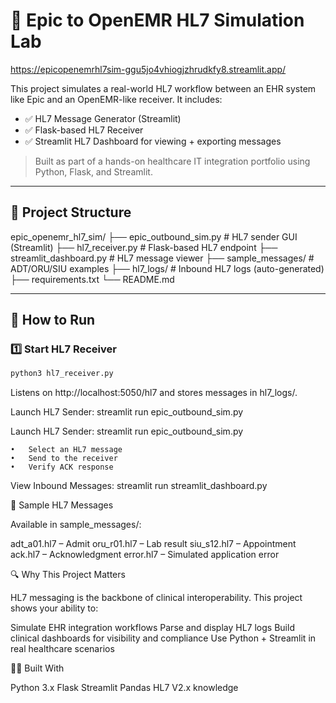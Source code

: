 # 🏥 Epic to OpenEMR HL7 Simulation Lab

https://epicopenemrhl7sim-ggu5jo4vhiogjzhrudkfy8.streamlit.app/

This project simulates a real-world HL7 workflow between an EHR system like Epic and an OpenEMR-like receiver. It includes:

- ✅ HL7 Message Generator (Streamlit)
- ✅ Flask-based HL7 Receiver
- ✅ Streamlit HL7 Dashboard for viewing + exporting messages

> Built as part of a hands-on healthcare IT integration portfolio using Python, Flask, and Streamlit.

---

## 🔧 Project Structure
epic_openemr_hl7_sim/
├── epic_outbound_sim.py # HL7 sender GUI (Streamlit)
├── hl7_receiver.py # Flask-based HL7 endpoint
├── streamlit_dashboard.py # HL7 message viewer
├── sample_messages/ # ADT/ORU/SIU examples
├── hl7_logs/ # Inbound HL7 logs (auto-generated)
├── requirements.txt
└── README.md


---

## 🚀 How to Run

### 1️⃣ Start HL7 Receiver

```bash
python3 hl7_receiver.py
```

Listens on http://localhost:5050/hl7 and stores messages in hl7_logs/.

Launch HL7 Sender:
streamlit run epic_outbound_sim.py

Launch HL7 Sender:
streamlit run epic_outbound_sim.py

	•	Select an HL7 message
	•	Send to the receiver
	•	Verify ACK response

View Inbound Messages:
streamlit run streamlit_dashboard.py

📁 Sample HL7 Messages

Available in sample_messages/:

adt_a01.hl7 – Admit
oru_r01.hl7 – Lab result
siu_s12.hl7 – Appointment
ack.hl7 – Acknowledgment
error.hl7 – Simulated application error

🔍 Why This Project Matters

HL7 messaging is the backbone of clinical interoperability. This project shows your ability to:

Simulate EHR integration workflows
Parse and display HL7 logs
Build clinical dashboards for visibility and compliance
Use Python + Streamlit in real healthcare scenarios

👨‍⚕️ Built With

Python 3.x
Flask
Streamlit
Pandas
HL7 V2.x knowledge



